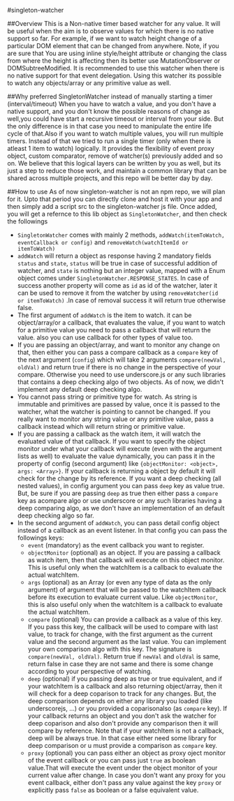 #singleton-watcher

##Overview
This is a Non-native timer based watcher for any value. It will be useful when the aim is to observe values for which there is no native support so far. For example, if we want to watch height change of a particular DOM element that can be changed from anywhere. Note, if you are sure that You are using inline style/height attribute or changing the class from where the height is affecting then its better use MutationObserver or DOMSubtreeModified. It is recommended to use this watcher when there is no native support for that event delegation. Using this watcher its possible
to watch any objects/array or any primitive value as well.

##Why preferred SingletonWatcher instead of manually starting a timer (interval/timeout)
When you have to watch a value, and you don't have a native support, and you don't know the possible reasons of change as well,you could have start a recursive timeout or interval from your side. But the only difference is in that case you need to manipulate the entire life cycle of that.Also if you want to watch multiple values, you will run multiple timers. Instead of that we tried to run a single timer (only when there is atleast 1 item to watch) logically. It provides the flexibility of event proxy object, custom comparator, remove of watcher(s) previously added and so on. We believe that this logical layers can be written by you as well, but its just a step to reduce those work, and maintain a common library that can be shared across multiple projects, and this repo will be better day by day.

##How to use
As of now singleton-watcher is not an npm repo, we will plan for it. Upto that period you can directly clone and host it with your app and then simply add a script src to the singleton-watcher js file. Once added, you will get a refernce to this lib object as `SingletonWatcher`, and then check the followings

- `SingletonWatcher` comes with mainly 2 methods, `addWatch(itemToWatch, eventCallback or config)` and `removeWatch(watchItemId or itemToWatch)`
- `addWatch` will return a object as response having 2 mandatory fields `status` and `state`, `status` will be true in case of successful addition of watcher, and `state` is nothing but an integer value, mapped with a Enum object comes under `SingletonWatcher.RESPONSE_STATES`. In case of success another property will come as  `id` as id of the watcher, later it can be used to remove it from the watcher by using  `removeWatcher(id or itemToWatch)` .In case of removal success it will return true otherwise false.
- The first argument of `addWatch` is the item to watch. it can be object/array/or a callback, that evaluates the value, if you want to watch for a primitive value you need to pass a callback that will return the value. also you can use callback for other types of value too.
- If you are passing an object/array, and want to monitor any change on that, then either you can pass a compare callback as a `compare` key of the next argument (`config`) which will take 2 arguments `compare(newVal, oldVal)` and return true if there is no change in the perspective of your compare. Otherwise you need to use underscore.js or any such libraries that contains a deep checking algo of two objects. As of now, we didn't implement any default deep checking algo.
- You cannot pass string or primitive type for watch. As string is immutable and primitives are passed by value, once it is passed to the watcher, what the watcher is pointing to cannot be changed. If you really want to monitor any string value or any primitive value, pass a callback instead which will return string or primitive value.
- If you are passing a callback as the watch item, it will watch the evaluated value of that callback. If you want to specify the object monitor under what your callback will execute (even with the argument lists as well) to evaluate the value dynamically, you can pass it in the property of config (second argument) like `{objectMonitor: <object>, args: <Array>}`. If your callback is returning a object by default it will check for the change by its reference. If you want a deep checking (all nested values), in config argument you can pass  `deep` key as value true. But, be sure if you are passing  `deep` as true then either pass a `compare` key as acompare algo or use underscore or any such libraries having a deep comparing algo, as we don't have an implementation of an default deep checking algo so far.
- In the second argument of `addWatch`, you can pass detail config object instead of a callback as an event listener. In that config you can pass the followings keys:
  - `event` (mandatory) as the event callback you want to register.
  - `objectMonitor` (optional) as an object. If you are passing a callback as watch item, then that callback will execute on this object monitor. This is useful only when the watchItem is a callback to evaluate the actual watchItem.
  - `args` (optional) as an Array (or even any type of data as the only argument) of argument that will be passed to the watchItem callback before its execution to evaluate current value. Like `objectMonitor`, this is also useful only when the watchItem is a callback to evaluate the actual watchItem.
  - `compare` (optional) You can provide a callback as a value of this key. If you pass this key, the callback will be used to compare with last value, to track for change, with the first argument as the current value and the second argument as the last value. You can implement your own comparison algo with this key. The signature is `compare(newVal, oldVal)`. Return true if `newVal` and `oldVal` is same, return false in case they are not same and there is some change according to your perspective of watching.
  - `deep` (optional) if you passing deep as true or true equivalent, and if your watchItem is a callback and also returning object/array, then it will check for a deep coparison to track for any changes. But, the deep comparison depends on either any library you loaded (like underscorejs, ...) or you provided a coparisonalso (as `compare` key). If your callback returns an object and you don't ask the watcher for deep coparison and also don't provide any comparison then it will compare by reference. Note that if your watchItem is not a callback, deep will be always true. In that case either need some library for deep comparison or u must provide a comparison as `compare` key.
  - `proxy` (optional) you can pass either an object as proxy oject monitor of the event callback or you can pass just `true` as boolean value.That will execute the event under the object monitor of your current value after change. In case you don't want any proxy for you event callback, either don't pass any value against the key `proxy` or explicitly pass `false` as boolean or a false equivalent value.